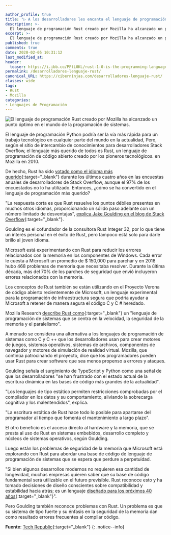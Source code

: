 ```yaml
---

author_profile: true
title: "▷ A los desarrolladores les encanta el lenguaje de programación Rust: He aquí por qué"
description: >-
  El lenguaje de programación Rust creado por Mozilla ha alcanzado un punto óptimo en el mundo de la programación de sistemas.
excerpt: >-
  El lenguaje de programación Rust creado por Mozilla ha alcanzado un punto óptimo en el mundo de la programación de sistemas.
published: true
comments: true
date: 2020-02-05 10:31:12
last_modified_at: 
header:
  teaser: https://i.ibb.co/PFtL0KL/rust-1-0-is-the-programming-language-of-mozillas-servo.jpg
permalink: /desarrolladores-lenguaje-rust/
canonical_URL: https://ciberninjas.com/desarrolladores-lenguaje-rust/
classes: wide
tags:
- Rust
- Mozilla
categories:
- Lenguajes de Programación
---
```


![](https://i.ibb.co/PFtL0KL/rust-1-0-is-the-programming-language-of-mozillas-servo.jpg "El lenguaje de programación Rust creado por Mozilla ha alcanzado un punto óptimo en el mundo de la programación de sistemas.")

El lenguaje de programación Python podría ser la vía más rápida para un trabajo tecnológico en cualquier parte del mundo en la actualidad, Pero, según el sitio de intercambio de conocimientos para desarrolladores Stack Overflow, el lenguaje más querido de todos es Rust, un lenguaje de programación de código abierto creado por los pioneros tecnológicos. en Mozilla en 2010.

De hecho, Rust ha sido [votado como el idioma más querido](https://insights.stackoverflow.com/survey/2019?__hstc=188987252.bb5099e81a6033c3d7dd420f804cddbd.1579595011245.1579595011245.1579606677634.2&__hssc=188987252.2.1579606677634&__hsfp=790236177){:target="_blank"} durante los últimos cuatro años en las encuestas anuales de desarrolladores de Stack Overflow, aunque el 97% de los encuestados no lo ha utilizado. Entonces, ¿cómo se ha convertido en el lenguaje de programación más querido?

"La respuesta corta es que Rust resuelve los puntos débiles presentes en muchos otros idiomas, proporcionando un sólido paso adelante con un número limitado de desventajas", [explica Jake Goulding en el blog de Stack Overflow](https://stackoverflow.blog/2020/01/20/what-is-rust-and-why-is-it-so-popular/){:target="_blank"}.

Goulding es el cofundador de la consultora Rust Integer 32, por lo que tiene un interés personal en el éxito de Rust, pero tampoco está solo para darle brillo al joven idioma. 

Microsoft está experimentando con Rust para reducir los errores relacionados con la memoria en los componentes de Windows. Cada error le cuesta a Microsoft un promedio de $ 150,000 para parchar y en 2018 hubo 468 problemas de memoria que necesitaba resolver. Durante la última década, más del 70% de los parches de seguridad que envió incluyeron errores relacionados con la memoria.

Los conceptos de Rust también se están utilizando en el Proyecto Verona de código abierto recientemente de Microsoft, un lenguaje experimental para la programación de infraestructura segura que podría ayudar a Microsoft a retener de manera segura el código C y C # heredado. 

Mozilla Research [describe Rust como](https://research.mozilla.org/rust/){:target="_blank"} un "lenguaje de programación de sistemas que se centra en la velocidad, la seguridad de la memoria y el paralelismo". 

A menudo se considera una alternativa a los lenguajes de programación de sistemas como C y C ++ que los desarrolladores usan para crear motores de juegos, sistemas operativos, sistemas de archivos, componentes de navegador y motores de simulación de realidad virtual. Mozilla, que continúa patrocinando el proyecto, dice que los programadores pueden usar Rust para crear software que sea menos propenso a errores y ataques. 

Goulding señala el surgimiento de TypeScript y Python como una señal de que los desarrolladores "se han frustrado con el estado actual de la escritura dinámica en las bases de código más grandes de la actualidad".

"Los lenguajes de tipo estático permiten restricciones comprobadas por el compilador en los datos y su comportamiento, aliviando la sobrecarga cognitiva y los malentendidos", explica. 

"La escritura estática de Rust hace todo lo posible para apartarse del programador al tiempo que fomenta el mantenimiento a largo plazo".

El otro beneficio es el acceso directo al hardware y la memoria, que se presta al uso de Rust en sistemas embebidos, desarrollo completo y núcleos de sistemas operativos, según Goulding.

Luego están los problemas de seguridad de la memoria que Microsoft está explorando con Rust para abordar una base de código de lenguaje de programación de sistemas que se espera que perdure a perpetuidad. 

"Si bien algunos desarrollos modernos no requieren esa cantidad de longevidad, muchas empresas quieren saber que su base de código fundamental será utilizable en el futuro previsible. Rust reconoce esto y ha tomado decisiones de diseño conscientes sobre compatibilidad y estabilidad hacia atrás; es un lenguaje [diseñado para los próximos 40 años](https://www.youtube.com/watch?v=A3AdN7U24iU){:target="_blank"}".

Pero Goulding también reconoce problemas con Rust. Un problema es que su sistema de tipo fuerte y su énfasis en la seguridad de la memoria dan como resultado errores frecuentes al compilar código. 

**Fuente**\: [Tech Republic](https://www.zdnet.com/article/developers-love-rust-programming-language-heres-why/){:target="_blank"}
{: .notice--info}